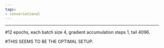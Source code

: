 ```yaml
---
tags:
- conversational 
---
```

---


#12 epochs, each batch size 4, gradient accumulation steps 1, tail 4096.

#THIS SEEMS TO BE THE OPTIMAL SETUP.